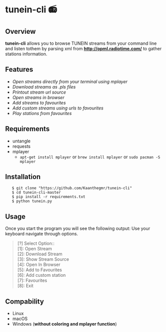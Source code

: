 # tunein-cli :radio:

## Overview
__tunein-cli__ allows you to browse TUNEIN streams from your command line and listen tothem by parsing xml from **http://opml.radiotime.com/** to gather stations information.

## Features
- _Open streams directly from your terminal using mplayer_  
- _Download streams as .pls files_  
- _Printout stream url source_  
- _Open streams in browser_  
- _Add streams to favourites_  
- _Add custom streams using urls to favourites_  
- _Play stations from favourites_  

## Requirements
- untangle
- requests
- mplayer
  - ```apt-get install mplayer``` or ```brew install mplayer``` or ```sudo pacman -S mplayer```

## Installation
```
   $ git clone "https://github.com/Kaanthegmr/tunein-cli"
   $ cd tunein-cli-master
   $ pip install -r requirements.txt
   $ python tunein.py
   ```
## Usage
Once you start the program you will see the following output:
Use your keyboard navigate through options.
>   [?] Select Option::  
>   [1]: Open Stream  
>   [2]: Download Stream  
>   [3]: Show Stream Source  
>   [4]: Open In Browser  
>   [5]: Add to Favourites  
>   [6]: Add custom station  
>   [7]: Favourites  
>   [8]: Exit  

## Compability
- Linux
- macOS
- Windows (**without coloring and mplayer function**)
